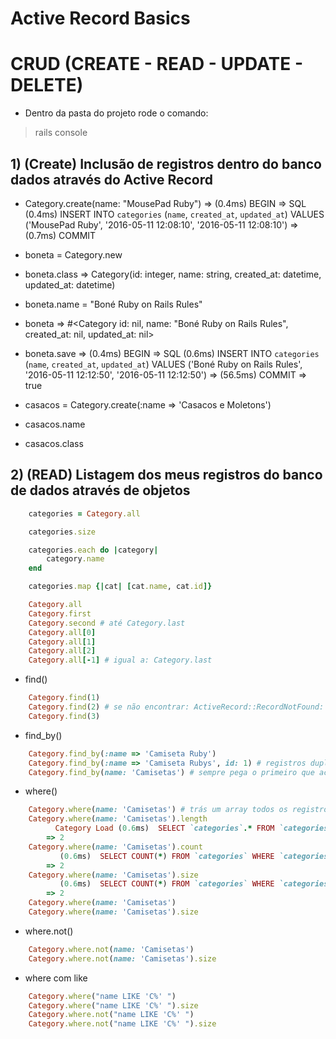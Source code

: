 Active Record Basics
====================

# CRUD (CREATE - READ - UPDATE - DELETE)

* Dentro da pasta do projeto rode o comando:
> rails console 

## 1) (Create) Inclusão de registros dentro do banco dados através do Active Record
* Category.create(name: "MousePad Ruby")
	=> (0.4ms)  BEGIN
	=> SQL (0.4ms)  INSERT INTO `categories` (`name`, `created_at`, `updated_at`) VALUES ('MousePad Ruby', '2016-05-11 12:08:10', '2016-05-11 12:08:10')
	=> (0.7ms)  COMMIT

* boneta = Category.new
* boneta.class
	=> Category(id: integer, name: string, created_at: datetime, updated_at: datetime)

* boneta.name = "Boné Ruby on Rails Rules"
* boneta
	=> #<Category id: nil, name: "Boné Ruby on Rails Rules", created_at: nil, updated_at: nil>
* boneta.save
	=>    (0.4ms)  BEGIN
	=>   SQL (0.6ms)  INSERT INTO `categories` (`name`, `created_at`, `updated_at`) VALUES ('Boné Ruby on Rails Rules', '2016-05-11 12:12:50', '2016-05-11 12:12:50')
	=>    (56.5ms)  COMMIT
	=> true
* casacos = Category.create(:name => 'Casacos e Moletons')
* casacos.name
* casacos.class


## 2) (READ) Listagem dos meus registros do banco de dados através de objetos

```ruby
	categories = Category.all

	categories.size

	categories.each do |category|
		category.name
	end

	categories.map {|cat| [cat.name, cat.id]}

	Category.all
	Category.first
	Category.second # até Category.last
	Category.all[0]
	Category.all[1]
	Category.all[2]
	Category.all[-1] # igual a: Category.last
```

* find()
```ruby
	Category.find(1)
	Category.find(2) # se não encontrar: ActiveRecord::RecordNotFound: Couldn't find Category with 'id'=2
	Category.find(3)
```
* find_by()
```ruby
	Category.find_by(:name => 'Camiseta Ruby')
	Category.find_by(:name => 'Camiseta Rubys', id: 1) # registros duplicados:
	Category.find_by(name: 'Camisetas') # sempre pega o primeiro que achar
```

* where()
```ruby
	Category.where(name: 'Camisetas') # trás um array todos os registros encontrados
	Category.where(name: 'Camisetas').length
		  Category Load (0.6ms)  SELECT `categories`.* FROM `categories` WHERE `categories`.`name` = 'Camisetas'
		=> 2
	Category.where(name: 'Camisetas').count
		   (0.6ms)  SELECT COUNT(*) FROM `categories` WHERE `categories`.`name` = 'Camisetas'
		=> 2
	Category.where(name: 'Camisetas').size
		   (0.6ms)  SELECT COUNT(*) FROM `categories` WHERE `categories`.`name` = 'Camisetas'
		=> 2
	Category.where(name: 'Camisetas')
	Category.where(name: 'Camisetas').size
```

* where.not()
```ruby
	Category.where.not(name: 'Camisetas')
	Category.where.not(name: 'Camisetas').size		
```

* where com like
```ruby
	Category.where("name LIKE 'C%' ")
	Category.where("name LIKE 'C%' ").size
	Category.where.not("name LIKE 'C%' ")
	Category.where.not("name LIKE 'C%' ").size
```





